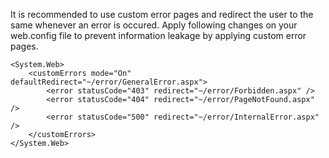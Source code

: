 
It is recommended to use custom error pages and redirect the user to the same whenever an error is occured.
Apply following changes on your web.config file to prevent information leakage by applying custom error pages.

    <System.Web>
        <customErrors mode="On" defaultRedirect="~/error/GeneralError.aspx">
            <error statusCode="403" redirect="~/error/Forbidden.aspx" />
            <error statusCode="404" redirect="~/error/PageNotFound.aspx" />
            <error statusCode="500" redirect="~/error/InternalError.aspx" />
        </customErrors>
    </System.Web>

